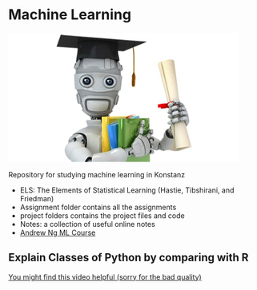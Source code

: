 
# Machine Learning

![](https://github.com/Michael-yunfei/MachineLearning/blob/master/mlogo.jpg)


Repository for studying machine learning in Konstanz

* ELS: The Elements of Statistical Learning (Hastie, Tibshirani, and Friedman)
* Assignment folder contains all the assignments
* project folders contains the project files and code
* Notes: a collection of useful online notes
* [Andrew Ng ML Course](https://see.stanford.edu/course/cs229)

## Explain Classes of Python by comparing with R

[You might find this video helpful (sorry for the bad quality)](https://www.youtube.com/watch?v=z1LD418ZTrc&t=437s)
